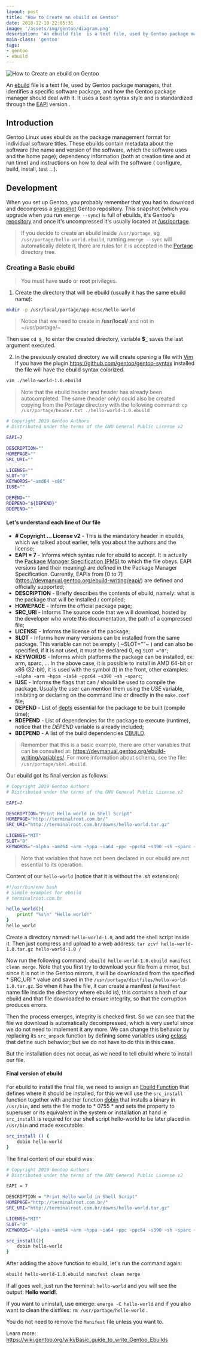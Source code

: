 ```yaml
---
layout: post
title: "How to Create an ebuild on Gentoo"
date: 2018-12-10 22:05:31
image: '/assets/img/gentoo/diagram.png'
description: 'An ebuild file  is a text file, used by Gentoo package manager.'
main-class: 'gentoo'
tags:
- gentoo
- ebuild
---
```


![How to Create an ebuild on Gentoo](/assets/img/gentoo/diagram.png "How to Create an ebuild on Gentoo")

An [ebuild](https://wiki.gentoo.org/wiki/Ebuild) file  is a text file, used by Gentoo package managers, that identifies a specific software package, and how the Gentoo package manager should deal with it. It uses a bash syntax style and is standardized through the [EAPI](https://wiki.gentoo.org/wiki/EAPI) version .

## Introduction

Gentoo Linux uses ebuilds as the package management format for individual software titles. These ebuilds contain metadata about the software (the name and version of the software, which the software uses and the home page), dependency information (both at creation time and at run time) and instructions on how to deal with the software ( configure, build, install, test ...).

## Development

When you set up Gentoo, you probably remember that you had to download and decompress a [snapshot](http://distfiles.gentoo.org/snapshots/) Gentoo repository. This snapshot (which you upgrade when you run `emerge --sync`) is full of ebuilds, it's Gentoo's [repository](https://wiki.gentoo.org/wiki/Ebuild_repository) and once it's uncompressed it's usually located at [/usr/portage](https://wiki.gentoo.org/wiki//usr/portage).

> If you decide to create an ebuild inside `/usr/portage`, eg `/usr/portage/hello-world.ebuild`, running `emerge --sync` will automatically delete it, there are rules for it is accepted in the [Portage](https://wiki.gentoo.org/wiki/Portage) directory tree.

### Creating a Basic ebuild

> You must have **sudo** or **root** privileges.

1. Create the directory that will be ebuild (usually it has the same ebuild name):

```ebuild
mkdir -p /usr/local/portage/app-misc/hello-world
```

> Notice that we need to create in **/usr/local/** and not in ~/usr/portage/~

Then use `cd $_` to enter the created directory, variable **$_** saves the last argument executed.

2. In the previously created directory we will create opening a file with [Vim](https://wiki.gentoo.org/wiki/Vim) if you have the plugin <https://github.com/gentoo/gentoo-syntax> installed the file will have the ebuild syntax colorized.

```ebuild
vim ./hello-world-1.0.ebuild
```

> Note that the ebuild header and header has already been autocompleted. The same (header only) could also be created copying from the Portage directory with the following command: 
`cp /usr/portage/header.txt ./hello-world-1.0.ebuild`

```ebuild
# Copyright 2019 Gentoo Authors
# Distributed under the terms of the GNU General Public License v2

EAPI=7

DESCRIPTION=""
HOMEPAGE=""
SRC_URI=""

LICENSE=""
SLOT="0"
KEYWORDS="~amd64 ~x86"
IUSE=""

DEPEND=""
RDEPEND="${DEPEND}"
BDEPEND=""
```

#### Let's understand each line of Our file

+ **# Copyright ... License v2** - This is the mandatory header in ebuilds, which we talked about earlier, tells you about the authors and the license;
+ **EAPI = 7** - Informs which syntax rule for ebuild to accept. It is actually the [Package Manager Specification (PMS)](https://wiki.gentoo.org/wiki/Package_Manager_Specification) to which the file obeys. EAPI versions (and their meaning) are defined in the Package Manager Specification. Currently, EAPIs from [0 to 7] (https://devmanual.gentoo.org/ebuild-writing/eapi/) are defined and officially supported;
+ **DESCRIPTION** - Briefly describes the contents of ebuild, namely: what is the package that will be installed / compiled;
+ **HOMEPAGE** - Inform the official package page;
+ **SRC_URI** - Informs The source code that we will download, hosted by the developer who wrote this documentation, the path of a compressed file;
+ **LICENSE** - Informs the license of the package;
+ **SLOT** - Informs how many versions can be installed from the same package. This variable can not be empty ( ~SLOT=""~ ) and can also be specified, if it is not used, it must be declared 0, eg `SLOT ="0"`;
+ **KEYWORDS** - Informs which platforms the package can be installed, ex: arm, sparc, ... In the above case, it is possible to install in AMD 64-bit or x86 (32-bit), it is used with the symbol (t) in the front, other examples: `~alpha ~arm ~hppa ~ia64 ~ppc64 ~s390 ~sh ~sparc`;
+ **IUSE** - Informs the flags that can / should be used to compile the package. Usually the user can mention them using the *USE* variable, inhibiting or declaring on the command line or directly in the `make.conf` file;
+ **DEPEND** - List of [depts](https://devmanual.gentoo.org/general-concepts/dependencies/) essential for the package to be built (compile time);
+ **RDEPEND** - List of dependencies for the package to execute (runtime), notice that the *DEPEND* variable is already included;
+ **BDEPEND** - A list of the build dependencies [CBUILD](https://wiki.gentoo.org/wiki/Embedded_Handbook/General/Full#Variables).

> Remember that this is a basic example, there are other variables that can be consulted at: <https://devmanual.gentoo.org/ebuild-writing/variables/>. For more information about schema, see the file: 
`/usr/portage/skel.ebuild`.

Our ebuild got its final version as follows:

```ebuild
# Copyright 2019 Gentoo Authors
# Distributed under the terms of the GNU General Public License v2

EAPI=7

DESCRIPTION="Print Hello world in Shell Script"
HOMEPAGE="http://terminalroot.com.br/"
SRC_URI="http://terminalroot.com.br/downs/hello-world.tar.gz"

LICENSE="MIT"
SLOT="0"
KEYWORDS="~alpha ~amd64 ~arm ~hppa ~ia64 ~ppc ~ppc64 ~s390 ~sh ~sparc ~x86"
```

> Note that variables that have not been declared in our ebuild are not essential to its operation.

Content of our `hello-world` (notice that it is without the *.sh* extension):

```bash
#!/usr/bin/env bash
# Simple examples for ebuild
# terminalroot.com.br

hello_world(){
	printf "%s\n" "Hello world!"
}
hello_world
```

Create a directory named: `hello-world-1.0`, and add the shell script inside it. Then just compress and upload to a web address:
`tar zcvf hello-world-1.0.tar.gz hello-world-1.0 /`

Now run the following command: `ebuild hello-world-1.0.ebuild manifest clean merge`. Note that you first try to download your file from a mirror, but since it is not in the Gentoo mirrors, it will be downloaded from the specified * SRC_URI * value and saved in the `/usr/portage/distfiles/hello-world-1.0.tar.gz`. So when it has the file, it can create a manifest (a `Manifest` name file inside the directory where ebuild is), this contains a hash of our ebuild and that file downloaded to ensure integrity, so that the corruption produces errors.

Then the process emerges, integrity is checked first. So we can see that the file we download is automatically decompressed, which is very useful since we do not need to implement it any more. We can change this behavior by replacing its `src_unpack` function by defining some variables using [eclass](https://wiki.gentoo.org/wiki/Eclass) that define such behavior; but we do not have to do this in this case.

But the installation does not occur, as we need to tell ebuild where to install our file.

#### Final version of ebuild

For ebuild to install the final file, we need to assign an [Ebuild Function](https://devmanual.gentoo.org/ebuild-writing/functions) that defines where it should be installed, for this we will use the `src_install` function together with another function [dobin](https://devmanual.gentoo.org/function-reference/install-functions/) that installs a binary in `/usr/bin`, and sets the file mode to * 0755 * and sets the property to superuser or its equivalent in the system or installation at hand ie `src_install` is required for our shell script hello-world to be later placed in` /usr/bin` and made executable:

```bash
src_install () {
    dobin hello-world
}
```

The final content of our ebuild was:

```ebuild
# Copyright 2019 Gentoo Authors
# Distributed under the terms of the GNU General Public License v2

EAPI = 7

DESCRIPTION = "Print Hello world in Shell Script"
HOMEPAGE="http://terminalroot.com.br/"
SRC_URI="http://terminalroot.com.br/downs/hello-world.tar.gz"

LICENSE="MIT"
SLOT="0"
KEYWORDS="~alpha ~amd64 ~arm ~hppa ~ia64 ~ppc ~ppc64 ~s390 ~sh ~sparc ~x86"

src_install(){
	dobin hello-world
}
```

After adding the above function to ebuild, let's run the command again:

```bash
ebuild hello-world-1.0.ebuild manifest clean merge
```

If all goes well, just run the terminal: `hello-world` and you will see the output: **Hello world!**.

If you want to uninstall, use emerge: `emerge -C hello-world` and if you also want to clean the distfiles: `rm /usr/portage/hello-world` .

You do not need to remove the `Manifest` file unless you want to.

Learn more: <https://wiki.gentoo.org/wiki/Basic_guide_to_write_Gentoo_Ebuilds>

